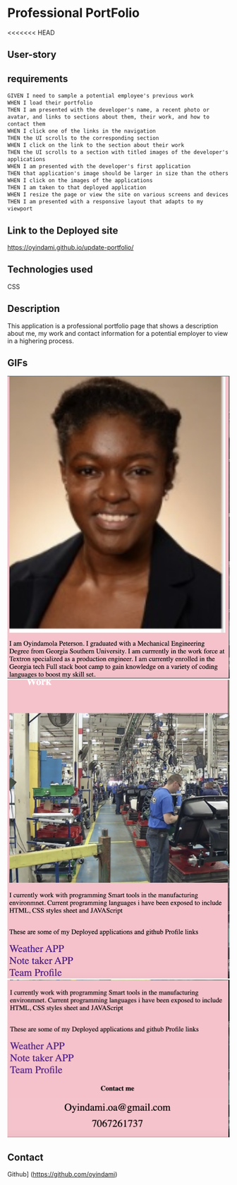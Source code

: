 # Professional PortFolio

<<<<<<< HEAD

## User-story

## requirements

```
GIVEN I need to sample a potential employee's previous work
WHEN I load their portfolio
THEN I am presented with the developer's name, a recent photo or avatar, and links to sections about them, their work, and how to contact them
WHEN I click one of the links in the navigation
THEN the UI scrolls to the corresponding section
WHEN I click on the link to the section about their work
THEN the UI scrolls to a section with titled images of the developer's applications
WHEN I am presented with the developer's first application
THEN that application's image should be larger in size than the others
WHEN I click on the images of the applications
THEN I am taken to that deployed application
WHEN I resize the page or view the site on various screens and devices
THEN I am presented with a responsive layout that adapts to my viewport
```

## Link to the Deployed site

https://oyindami.github.io/update-portfolio/

## Technologies used

CSS

## Description

This application is a professional portfolio page that shows a description about me, my work and contact information for a potential employer to view in a highering process.

## GIFs

![Professional gif](./Assets/portfolio.PNG)
![Work gif](./Assets/work.PNG)
![Contact gif](./Assets/contact.PNG)

## Contact

Github] (https://github.com/oyindami)
